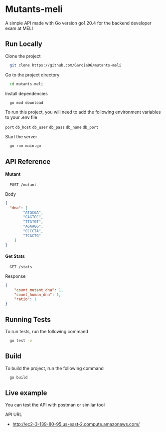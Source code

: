 
# Mutants-meli

A simple API made with Go version go1.20.4 for the backend developer exam at MELI


## Run Locally

Clone the project

```bash
  git clone https://github.com/Garcia96/mutants-meli
```

Go to the project directory

```bash
  cd mutants-meli
```

Install dependencies

```bash
  go mod download
```

To run this project, you will need to add the following environment variables to your .env file

`port` `db_host` `db_user` `db_pass` `db_name` `db_port`


Start the server

```bash
  go run main.go
```

## API Reference

#### Mutant

```http
  POST /mutant
```
Body

```json
{
  "dna": [
        "ATGCGA",
        "CAGTGC",
        "TTATGT",
        "AGAAGG",
        "CCCCTA",
        "TCACTG"
    ]
}
```

#### Get Stats

```http
  GET /stats
```
Response

```json
{
    "count_mutant_dna": 1,
    "count_human_dna": 1,
    "ratio": 1
}
```
## Running Tests

To run tests, run the following command

```bash
  go test -v
```


## Build

To build the project, run the following command

```bash
  go build
```

## Live example

You can test the API with postman or similar tool

API URL

- http://ec2-3-139-80-95.us-east-2.compute.amazonaws.com/

